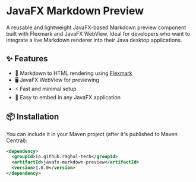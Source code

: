 # JavaFX Markdown Preview

A reusable and lightweight JavaFX-based Markdown preview component built with Flexmark and JavaFX WebView. Ideal for developers who want to integrate a live Markdown renderer into their Java desktop applications.

## ✨ Features

- 📄 Markdown to HTML rendering using [Flexmark](https://github.com/vsch/flexmark-java)
- 🖥️ JavaFX WebView for previewing
- ⚡ Fast and minimal setup
- 🎯 Easy to embed in any JavaFX application

## 📦 Installation

You can include it in your Maven project (after it's published to Maven Central):

```xml
<dependency>
  <groupId>io.github.raghul-tech</groupId>
  <artifactId>javafx-markdown-preview</artifactId>
  <version>1.0.0</version>
</dependency>
